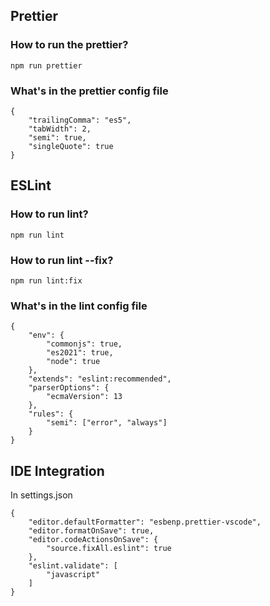 ## Prettier

### How to run the prettier?
```
npm run prettier
```

### What's in the prettier config file
```
{
    "trailingComma": "es5",
    "tabWidth": 2,
    "semi": true,
    "singleQuote": true
}
```

## ESLint

### How to run lint?
```
npm run lint
```
### How to run lint --fix?
```
npm run lint:fix
```

### What's in the lint config file
```
{
    "env": {
        "commonjs": true,
        "es2021": true,
        "node": true
    },
    "extends": "eslint:recommended",
    "parserOptions": {
        "ecmaVersion": 13
    },
    "rules": {
        "semi": ["error", "always"]
    }
}
```

## IDE Integration

In settings.json
```
{
    "editor.defaultFormatter": "esbenp.prettier-vscode",
    "editor.formatOnSave": true,
    "editor.codeActionsOnSave": {
        "source.fixAll.eslint": true
    },
    "eslint.validate": [
        "javascript"
    ]
}
```


